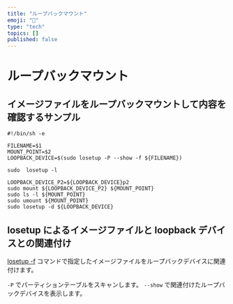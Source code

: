 ```yaml
---
title: "ループバックマウント"
emoji: "🐡"
type: "tech"
topics: []
published: false
---
```


# ループバックマウント

## イメージファイルをループバックマウントして内容を確認するサンプル

```
#!/bin/sh -e

FILENAME=$1
MOUNT_POINT=$2
LOOPBACK_DEVICE=$(sudo losetup -P --show -f ${FILENAME})

sudo  losetup -l

LOOPBACK_DEVICE_P2=${LOOPBACK_DEVICE}p2
sudo mount ${LOOPBACK_DEVICE_P2} ${MOUNT_POINT}
sudo ls -l ${MOUNT_POINT}
sudo umount ${MOUNT_POINT}
sudo losetup -d ${LOOPBACK_DEVICE}
```

## losetup によるイメージファイルと loopback デバイスとの関連付け

[losetup -f](https://linuxjm.osdn.jp/html/util-linux/man8/losetup.8.html) コマンドで指定したイメージファイルをループバックデバイスに関連付けます。

`-P` でパーティションテーブルをスキャンします。
`--show` で関連付けたループバックデバイスを表示します。




